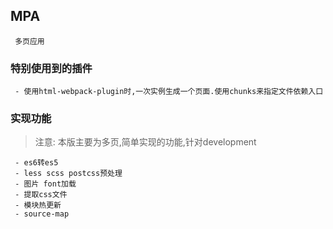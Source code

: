 ## MPA   
     多页应用
###  特别使用到的插件
     - 使用html-webpack-plugin时,一次实例生成一个页面.使用chunks来指定文件依赖入口
###  实现功能

> 注意: 本版主要为多页,简单实现的功能,针对development

     - es6转es5
     - less scss postcss预处理
     - 图片 font加载
     - 提取css文件
     - 模块热更新
     - source-map



    
